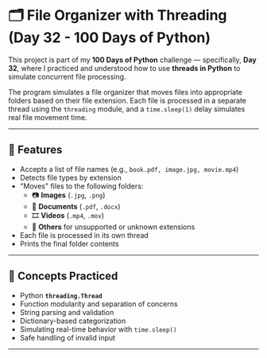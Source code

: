 # 🗂️ File Organizer with Threading (Day 32 - 100 Days of Python)

This project is part of my **100 Days of Python** challenge — specifically, **Day 32**, where I practiced and understood how to use **threads in Python** to simulate concurrent file processing.

The program simulates a file organizer that moves files into appropriate folders based on their file extension. Each file is processed in a separate thread using the `threading` module, and a `time.sleep(1)` delay simulates real file movement time.

---

## 🚀 Features

- Accepts a list of file names (e.g., `book.pdf, image.jpg, movie.mp4`)
- Detects file types by extension
- "Moves" files to the following folders:
  - 📷 **Images** (`.jpg`, `.png`)
  - 📄 **Documents** (`.pdf`, `.docx`)
  - 🎞️ **Videos** (`.mp4`, `.mov`)
  - 📁 **Others** for unsupported or unknown extensions
- Each file is processed in its own thread
- Prints the final folder contents

---

## 🧵 Concepts Practiced

- Python **`threading.Thread`**
- Function modularity and separation of concerns
- String parsing and validation
- Dictionary-based categorization
- Simulating real-time behavior with `time.sleep()`
- Safe handling of invalid input

---



